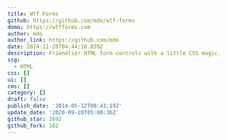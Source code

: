 ```yaml
---
title: Wtf Forms
github: https://github.com/mdo/wtf-forms
demo: https://wtfforms.com
author: mdo
author_link: https://github.com/mdo
date: 2024-11-28T04:44:18.039Z
description: Friendlier HTML form controls with a little CSS magic.
ssg:
  - HTML
css: []
ui: []
cms: []
category: []
draft: false
publish_date: '2014-05-12T00:43:19Z'
update_date: '2020-09-28T05:00:36Z'
github_star: 2692
github_fork: 162
---
```

